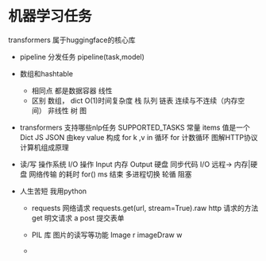 # 机器学习任务
transformers 属于huggingface的核心库
- pipeline 分发任务
    pipeline(task,model)

- 数组和hashtable
    - 相同点
        都是数据容器 线性 
    - 区别
        数组， dict O(1)时间复杂度   栈 队列 链表  连续与不连续（内存空间）
        非线性 树 图

- transformers 支持哪些nlp任务
    SUPPORTED_TASKS 常量
    items 值是一个Dict JS JSON  由key value 构成
    for k ,v  in 循环   for 计数循环
    图解HTTP协议
    计算机组成原理

- 读/写 操作系统 I/O 操作 Input 内存
 Output 硬盘 
    同步代码    I/O  远程-> 内存|硬盘 网络传输
    的耗时
    for() ms 结束  多进程切换 轮循
    阻塞 
- 人生苦短 我用python
    - requests 网络请求
    requests.get(url, stream=True).raw
    http 请求的方法 get 明文请求 a
    post 提交表单

    - PIL 库 图片的读写等功能
        Image r
        imageDraw w
    - 
    



